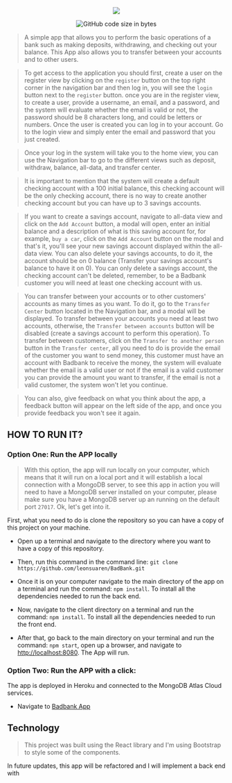 <div align="center" width="100%">
  <img src='/public/BadBank.png' />
</div>

<div style="text-align: center;" markdown="1" align='center'>

  ![GitHub code size in bytes](https://img.shields.io/github/languages/code-size/leonsuaren/BadBank)
  
 </div>

> A simple app that allows you to perform the basic operations of a bank such as making deposits, withdrawing, and checking out your balance. This App also allows you to transfer between your accounts and to other users.

> To get access to the application you should first, create a user on the register view by clicking on the `register` button on the top right corner in the navigation bar and then log in, you will see the `login` button next to the `register` button. once you are in the register view, to create a user, provide a username, an email, and a password, and the system will evaluate whether the email is valid or not, the password should be 8 characters long, and could be letters or numbers. Once the user is created you can log in to your account. Go to the login view and simply enter the email and password that you just created.

>Once your log in the system will take you to the home view, you can use the Navigation bar to go to the different views such as deposit, withdraw, balance,  all-data, and transfer center.

>It is important to mention that the system will create a default checking account with a 100 initial balance, this checking account will be the only checking account, there is no way to create another checking account but you can have up to 3 savings accounts. 

>If you want to create a savings account, navigate to all-data view and click on the `Add Account` button, a modal will open, enter an initial balance and a description of what is this saving account for, for example, `buy a car`, click on the `Add Account` button on the modal and that's it, you'll see your new savings account displayed within the all-data view. You can also delete your savings accounts, to do it, the account should be on 0 balance (Transfer your savings account's balance to have it on 0). You can only delete a savings account, the checking account can't be deleted, remember, to be a Badbank customer you will need at least one checking account with us. 

>You can transfer between your accounts or to other customers' accounts as many times as you want. To do it, go to the `Transfer Center` button located in the Navigation bar, and a modal will be displayed. To transfer between your accounts you need at least two accounts, otherwise, the `Transfer between accounts` button will be disabled (create a savings account to perform this operation). To transfer between customers, click on the `Transfer to another person` button in the `Transfer center`, all you need to do is provide the email of the customer you want to send money, this customer must have an account with Badbank to receive the money, the system will evaluate whether the email is a valid user or not if the email is a valid customer you can provide the amount you want to transfer, if the email is not a valid customer, the system won't let you continue.

>You can also, give feedback on what you think about the app, a feedback button will appear on the left side of the app, and once you provide feedback you won't see it again.

## HOW TO RUN IT?
### Option One: Run the APP locally 

>With this option, the app will run locally on your computer, which means that it will run on a local port and it will establish a local connection with a MongoDB server, to see this app in action you will need to have a MongoDB server installed on your computer, please make sure you have a MongoDB server up an running on the default port `27017`. Ok, let's get into it.

First, what you need to do is clone the repository so you can have a copy of this project on your machine.

* Open up a terminal and navigate to the directory where you want to have a copy of this repository.

* Then, run this command in the command line: `git clone https://github.com/leonsuaren/BadBank.git`

* Once it is on your computer navigate to the main directory of the app on a terminal and run the command: `npm install`. To install all the dependencies needed to run the back end.

* Now, navigate to the client directory on a terminal and run the command: `npm install`. To install all the dependencies needed to run the front end.

* After that, go back to the main directory on your terminal and run the command: `npm start`, open up a browser, and navigate to [http://localhost:8080](http://localhost:8080). The App will run.

### Option Two: Run the APP with a click:

The app is deployed in Heroku and connected to the MongoDB Atlas Cloud services.

* Navigate to [Badbank App](https://leonsuarezfullstackbankingapp.herokuapp.com/)

## Technology

> This project was built using the React library and I'm using Bootstrap to style some of the components.

In future updates, this app will be refactored and I will implement a back end with